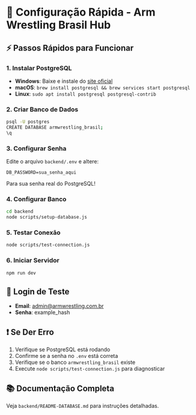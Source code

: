 # 🚀 Configuração Rápida - Arm Wrestling Brasil Hub

## ⚡ Passos Rápidos para Funcionar

### 1. Instalar PostgreSQL
- **Windows**: Baixe e instale do [site oficial](https://www.postgresql.org/download/windows/)
- **macOS**: `brew install postgresql && brew services start postgresql`
- **Linux**: `sudo apt install postgresql postgresql-contrib`

### 2. Criar Banco de Dados
```bash
psql -U postgres
CREATE DATABASE armwrestling_brasil;
\q
```

### 3. Configurar Senha
Edite o arquivo `backend/.env` e altere:
```env
DB_PASSWORD=sua_senha_aqui
```
Para sua senha real do PostgreSQL!

### 4. Configurar Banco
```bash
cd backend
node scripts/setup-database.js
```

### 5. Testar Conexão
```bash
node scripts/test-connection.js
```

### 6. Iniciar Servidor
```bash
npm run dev
```

## 🔑 Login de Teste
- **Email**: admin@armwrestling.com.br
- **Senha**: example_hash

## ❗ Se Der Erro
1. Verifique se PostgreSQL está rodando
2. Confirme se a senha no `.env` está correta
3. Verifique se o banco `armwrestling_brasil` existe
4. Execute `node scripts/test-connection.js` para diagnosticar

## 📚 Documentação Completa
Veja `backend/README-DATABASE.md` para instruções detalhadas.
